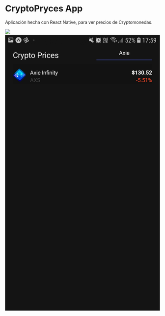 # CryptoPryces App
Aplicación hecha con React Native, para ver precios de Cryptomonedas.

![](./screenshot1.png)
![](./screenshot2.png)

